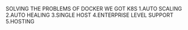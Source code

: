 SOLVING THE PROBLEMS OF DOCKER WE GOT K8S
1.AUTO SCALING
2.AUTO HEALING
3.SINGLE HOST
4.ENTERPRISE LEVEL SUPPORT
5.HOSTING
